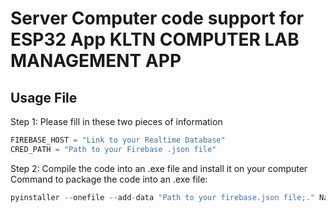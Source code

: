 
# Server Computer code support for ESP32 App KLTN COMPUTER LAB MANAGEMENT APP


## Usage File

Step 1: Please fill in these two pieces of information
```python
FIREBASE_HOST = "Link to your Realtime Database"
CRED_PATH = "Path to your Firebase .json file"
```
Step 2: Compile the code into an .exe file and install it on your computer Command to package the code into an .exe file:
```python
pyinstaller --onefile --add-data "Path to your firebase.json file;." NameOfYourPythonScript.py

```
